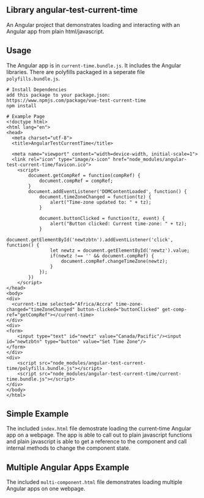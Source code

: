 ﻿
## Library angular-test-current-time
An Angular project that demonstrates loading and interacting with an Angular app from plain html/javascript.

## Usage
The Angular app is in `current-time.bundle.js`. It includes the Angular libraries. There are polyfills packaged in a seperate file `polyfills.bundle.js`.


```
# Install Dependencies
add this package to your package.json: https://www.npmjs.com/package/vue-test-current-time
npm install

# Example Page
<!doctype html>
<html lang="en">
<head>
  <meta charset="utf-8">
  <title>AngularTestCurrentTime</title>

  <meta name="viewport" content="width=device-width, initial-scale=1">
  <link rel="icon" type="image/x-icon" href="node_modules/angular-test-current-time/favicon.ico">
	<script>
		document.getCompRef = function(compRef) {
			document.compRef = compRef;
		}
		document.addEventListener('DOMContentLoaded', function() {
			document.timeZoneChanged = function(tz) {
				alert("Time-zone updated to: " + tz);
			}

			document.buttonClicked = function(tz, event) {
				alert("Button clicked: Current time-zone: " + tz);
			}			
			document.getElementById('newtzbtn').addEventListener('click', function() {
				let newtz = document.getElementById('newtz').value;
				if(newtz !== '' && document.compRef) {
					document.compRef.changeTimeZone(newtz);
				}
			});
		})
	</script>
</head>
<body>
<div>
  <current-time selected="Africa/Accra" time-zone-changed="timeZoneChanged" button-clicked="buttonClicked" get-comp-ref="getCompRef"></current-time>
</div>
<div>
<form>
	<input type="text" id="newtz" value="Canada/Pacific"/><input id="newtzbtn" type="button" value="Set Time Zone"/>
</form>
</div>
<div>
	<script src="node_modules/angular-test-current-time/polyfills.bundle.js"></script>
	<script src="node_modules/angular-test-current-time/current-time.bundle.js"></script>
</div>
</body>
</html>
```

## Simple Example
The included `index.html` file demostrate loading the current-time Angular app on a webpage. The app is able to call out to plain javascript functions and plain javascript is able to get a reference to the component and call internal methods to change the component state.

## Multiple Angular Apps Example
The included `multi-component.html` file demonstrates loading multiple Angular apps on one webpage.
